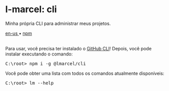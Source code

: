 <div valing="top">
  <h1>l-marcel: <span>cli</span></h1>
  <p>Minha própria CLI para administrar meus projetos.</p>
  <nav>
    <div id="repository-buttons"/>
    <a class="navigation-link disabled" href="https://github.com/L-Marcel/cli/blob/master/README.en-US.md" target="__blank__">
      en-us
    </a>
    <span class="disabled">•</span>
    <a class="navigation-link" href="https://www.npmjs.com/package/@lmarcel/cli" target="__blank__">
      npm
    </a>
  </nav>
</div>

<br/>

<p>Para usar, você precisa ter instalado o <a href="https://cli.github.com/" target="__target__">GitHub CLI</a>! Depois, você pode instalar executando o comando:</p>
<pre>
C:\root> <span>npm</span> i -g @lmarcel/cli
</pre>

<p>Você pode obter uma lista com todos os comandos atualmente disponíveis:</p>
<pre>
C:\root> <span>lm</span> --help
</pre>